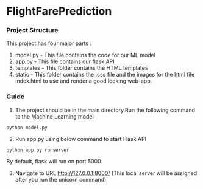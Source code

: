 # FlightFarePrediction
   

### Project Structure
This project has four major parts :
1. model.py - This file contains the code for our ML model
2. app.py - This file contains our flask API
3. templates - This folder contains the HTML templates 
4. static - This folder contains the .css file and the images for the html file index.html to use and render a good looking web-app.

### Guide 
1. The project should be in the main directory.Run the following command to the Machine Learning model
```
python model.py
```

2. Run app.py using below command to start Flask API
```
python app.py runserver
```
By default, flask will run on port 5000.

3. Navigate to URL http://127.0.0.1:8000/ (This local server will be assigned after you run the unicorn command)

